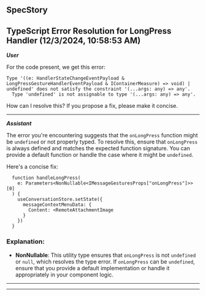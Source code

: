 ## SpecStory

## TypeScript Error Resolution for LongPress Handler (12/3/2024, 10:58:53 AM)

_**User**_

For the code present, we get this error:
```
Type '((e: HandlerStateChangeEventPayload & LongPressGestureHandlerEventPayload & IContainerMeasure) => void) | undefined' does not satisfy the constraint '(...args: any) => any'.
  Type 'undefined' is not assignable to type '(...args: any) => any'.
```
How can I resolve this? If you propose a fix, please make it concise.

---

_**Assistant**_

The error you're encountering suggests that the `onLongPress` function might be `undefined` or not properly typed. To resolve this, ensure that `onLongPress` is always defined and matches the expected function signature. You can provide a default function or handle the case where it might be `undefined`.

Here's a concise fix:

```typescript:components/Chat/Message/message-content-types/message-remote-attachment.tsx
  function handleLongPress(
    e: Parameters<NonNullable<IMessageGesturesProps["onLongPress"]>>[0]
  ) {
    useConversationStore.setState({
      messageContextMenuData: {
        Content: <RemoteAttachmentImage
      }
    })
  }
```

### Explanation:
- **NonNullable**: This utility type ensures that `onLongPress` is not `undefined` or `null`, which resolves the type error. If `onLongPress` can be `undefined`, ensure that you provide a default implementation or handle it appropriately in your component logic.

---



---

